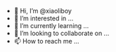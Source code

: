 - 👋 Hi, I’m @xiaoliboy
- 👀 I’m interested in ...
- 🌱 I’m currently learning ...
- 💞️ I’m looking to collaborate on ...
- 📫 How to reach me ...

<!---
xiaoliboy/xiaoliboy is a ✨ special ✨ repository because its `README.md` (this file) appears on your GitHub profile.
You can click the Preview link to take a look at your changes.
--->
